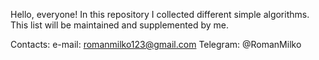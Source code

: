 Hello, everyone!
In this repository I collected different simple algorithms.
This list will be maintained and supplemented by me.

Contacts:
	 e-mail: romanmilko123@gmail.com	Telegram: @RomanMilko
